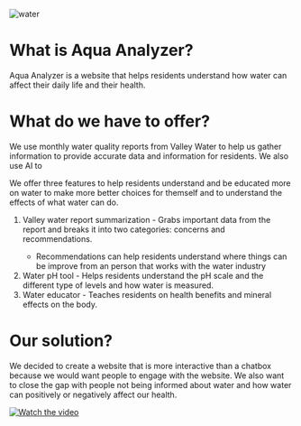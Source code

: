 ![water](https://github.com/user-attachments/assets/ecb15a19-b5cf-43f6-9d57-5fb40142f8b8)
<h1>What is Aqua Analyzer?</h1>
<p>Aqua Analyzer is a website that helps residents understand how water can affect their daily life and their health. 

<h1>What do we have to offer?</h1>
  We use monthly water quality reports from Valley Water to help us gather information to provide accurate data and information for residents. We also use AI to </p>
<p>We offer three features to help residents understand and be educated more on water to make more better choices for themself and to understand the effects of what water can do.</p>
<ol>
  <li>Valley water report summarization - Grabs important data from the report and breaks it into two categories: concerns and recommendations.</li>
  <ul>
    <li>Recommendations can help residents understand where things can be improve from an person that works with the water industry</li>
  </ul>
  <li>Water pH tool - Helps residents understand the pH scale and the different type of levels and how water is measured.</li>
  <li>Water educator - Teaches residents on health benefits and mineral effects on the body.</li>
</ol>

<h1>Our solution?</h1>
<p>We decided to create a website that is more interactive than a chatbox because we would want people to engage with the website. We also want to close the gap with people not being informed about water and how water can positively or negatively affect our health.</p>

[![Watch the video](https://img.youtube.com/vi/eC3y3VMIhj4/hqdefault.jpg)](https://www.youtube.com/watch?v=eC3y3VMIhj4)
